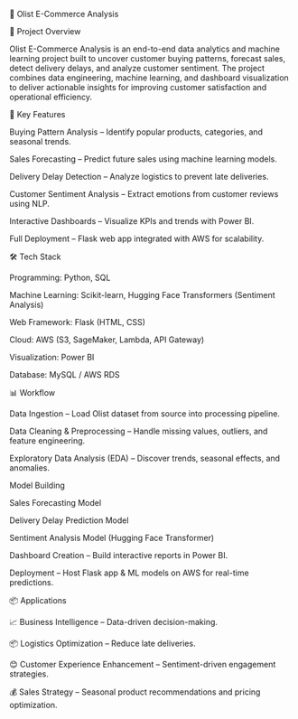 🛒 Olist E-Commerce Analysis

📌 Project Overview

Olist E-Commerce Analysis is an end-to-end data analytics and machine learning project built to uncover customer buying patterns, forecast sales, detect delivery delays, and analyze customer sentiment.
The project combines data engineering, machine learning, and dashboard visualization to deliver actionable insights for improving customer satisfaction and operational efficiency.

🚀 Key Features

Buying Pattern Analysis – Identify popular products, categories, and seasonal trends.

Sales Forecasting – Predict future sales using machine learning models.

Delivery Delay Detection – Analyze logistics to prevent late deliveries.

Customer Sentiment Analysis – Extract emotions from customer reviews using NLP.

Interactive Dashboards – Visualize KPIs and trends with Power BI.

Full Deployment – Flask web app integrated with AWS for scalability.

🛠️ Tech Stack

Programming: Python, SQL

Machine Learning: Scikit-learn, Hugging Face Transformers (Sentiment Analysis)

Web Framework: Flask (HTML, CSS)

Cloud: AWS (S3, SageMaker, Lambda, API Gateway)

Visualization: Power BI

Database: MySQL / AWS RDS

📊 Workflow

Data Ingestion – Load Olist dataset from source into processing pipeline.

Data Cleaning & Preprocessing – Handle missing values, outliers, and feature engineering.

Exploratory Data Analysis (EDA) – Discover trends, seasonal effects, and anomalies.

Model Building

Sales Forecasting Model

Delivery Delay Prediction Model

Sentiment Analysis Model (Hugging Face Transformer)

Dashboard Creation – Build interactive reports in Power BI.

Deployment – Host Flask app & ML models on AWS for real-time predictions.

📦 Applications

📈 Business Intelligence – Data-driven decision-making.

📦 Logistics Optimization – Reduce late deliveries.

😊 Customer Experience Enhancement – Sentiment-driven engagement strategies.

💰 Sales Strategy – Seasonal product recommendations and pricing optimization.
